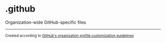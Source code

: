# .github
Organization-wide GitHub-specific files

----
<sub>Created according to [GitHub's organization profile customization guidelines](https://docs.github.com/de/organizations/collaborating-with-groups-in-organizations/customizing-your-organizations-profile)</sub>